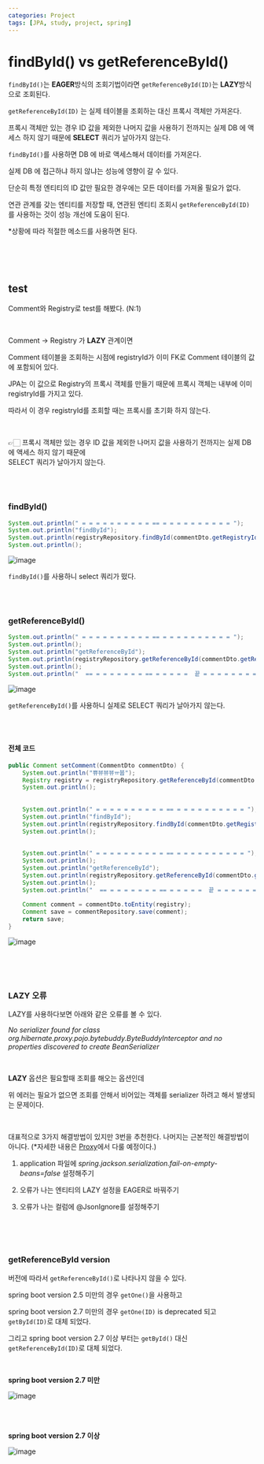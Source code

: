 ```yaml
---
categories: Project
tags: [JPA, study, project, spring]
---
```


# findById() vs getReferenceById()

`findById()`는 **EAGER**방식의 조회기법이라면 `getReferenceById(ID)`는 **LAZY**방식으로 조회된다.

`getReferenceById(ID)` 는 실제 테이블을 조회하는 대신 프록시 객체만 가져온다.

프록시 객체만 있는 경우 ID 값을 제외한 나머지 값을 사용하기 전까지는 실제 DB 에 액세스 하지 않기 때문에 **SELECT** 쿼리가 날아가지 않는다.

`findById()`를 사용하면 DB 에 바로 액세스해서 데이터를 가져온다.

실제 DB 에 접근하냐 하지 않냐는 성능에 영향이 갈 수 있다.

단순히 특정 엔티티의 ID 값만 필요한 경우에는 모든 데이터를 가져올 필요가 없다.

연관 관계를 갖는 엔티티를 저장할 때, 연관된 엔티티 조회시 `getReferenceById(ID)`를 사용하는 것이 성능 개선에 도움이 된다.

*상황에 따라 적절한 메소드를 사용하면 된다.

<br><br><br>

## test
Comment와 Registry로 test를 해봤다. (N:1)

<br>

Comment → Registry 가 **LAZY** 관계이면

Comment 테이블을 조회하는 시점에 registryId가 이미 FK로 Comment 테이블의 값에 포함되어 있다.

JPA는 이 값으로 Registry의 프록시 객체를 만들기 때문에 프록시 객체는 내부에 이미 registryId를 가지고 있다.

따라서 이 경우 registryId를 조회할 때는 프록시를 초기화 하지 않는다.

<br>

👉🏻 프록시 객체만 있는 경우 ID 값을 제외한 나머지 값을 사용하기 전까지는 실제 DB 에 액세스 하지 않기 때문에                 
       SELECT 쿼리가 날아가지 않는다.

<br><br>

### findById()
```java
System.out.println(" = = = = = = = = = = == = = = = = = = = = = ");
System.out.println("findById");
System.out.println(registryRepository.findById(commentDto.getRegistryIdx()));
System.out.println();
```
![image](https://user-images.githubusercontent.com/74857364/206918932-aca53467-ebc6-4af0-9b93-e1ba8c856b84.png)

`findById()`를 사용하니 select 쿼리가 떴다.

<br><br>

### getReferenceById()  
```java
System.out.println(" = = = = = = = = = = == = = = = = = = = = = ");
System.out.println();
System.out.println("getReferenceById");
System.out.println(registryRepository.getReferenceById(commentDto.getRegistryIdx()));
System.out.println();
System.out.println("  == = = = = = = = == = = = = =  끝 = = = = = = = == = = = =  ");
```
![image](https://user-images.githubusercontent.com/74857364/206918980-e06600ff-c466-40d9-87a5-15d5ae6860c0.png)


`getReferenceById()`를 사용하니 실제로 SELECT 쿼리가 날아가지 않는다.

<br><br>

#### 전체 코드
```java
public Comment setComment(CommentDto commentDto) {
    System.out.println("쀼뷰뷰뷰ㅠ븁");
    Registry registry = registryRepository.getReferenceById(commentDto.getRegistryIdx());
    System.out.println();
    
    
    System.out.println(" = = = = = = = = = = == = = = = = = = = = = ");
    System.out.println("findById");
    System.out.println(registryRepository.findById(commentDto.getRegistryIdx()));
    System.out.println();
    
    
    System.out.println(" = = = = = = = = = = == = = = = = = = = = = ");
    System.out.println();
    System.out.println("getReferenceById");
    System.out.println(registryRepository.getReferenceById(commentDto.getRegistryIdx()));
    System.out.println();
    System.out.println("  == = = = = = = = == = = = = =  끝 = = = = = = = == = = = =  ");
    
    Comment comment = commentDto.toEntity(registry);
    Comment save = commentRepository.save(comment);
    return save;
}
```

![image](https://user-images.githubusercontent.com/74857364/206919045-d011dc0a-fa9f-42d6-8e16-cb59aeec39a2.png)


<br><br><br>

### LAZY 오류
LAZY를 사용하다보면 아래와 같은 오류를 볼 수 있다.

*No serializer found for class org.hibernate.proxy.pojo.bytebuddy.ByteBuddyInterceptor and no properties discovered to create BeanSerializer*

<br>

**LAZY** 옵션은 필요할때 조회를 해오는 옵션인데           

위 에러는 필요가 없으면 조회를 안해서 비어있는 객체를 serializer 하려고 해서 발생되는 문제이다.                 

<br>

대표적으로 3가지 해결방법이 있지만 3번을 추천한다. 나머지는 근본적인 해결방법이 아니다.
(*자세한 내용은 [Proxy]()에서 다룰 예정이다.)


1. application 파일에 *spring.jackson.serialization.fail-on-empty-beans=false* 설정해주기

2. 오류가 나는 엔티티의 LAZY 설정을 EAGER로 바꿔주기

3. 오류가 나는 컬럼에 @JsonIgnore를 설정해주기

<br><br><br>

### getReferenceById version
버전에 따라서 `getReferenceById()`로 나타나지 않을 수 있다. 

spring boot version 2.5 미만의 경우 `getOne()`을 사용하고

spring boot version 2.7 미만의 경우 `getOne(ID)` is deprecated 되고 `getById(ID)`로 대체 되었다. 

그리고 spring boot version 2.7 이상 부터는 `getById()` 대신 `getReferenceById(ID)`로 대체 되었다.

<br>

**spring boot version 2.7 미만**       

![image](https://user-images.githubusercontent.com/74857364/204102709-4319feaa-e7fd-4491-91a2-36850457b33d.png)

<br><br>

**spring boot version 2.7 이상**       

![image](https://user-images.githubusercontent.com/74857364/205506648-30bfa185-71e0-47bc-9b7f-4cd733f7abbb.png)

